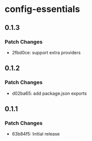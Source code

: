 # config-essentials

## 0.1.3

### Patch Changes

- 2fbd0ce: support extra providers

## 0.1.2

### Patch Changes

- d02ba65: add package.json exports

## 0.1.1

### Patch Changes

- 63b84f5: Initial release
